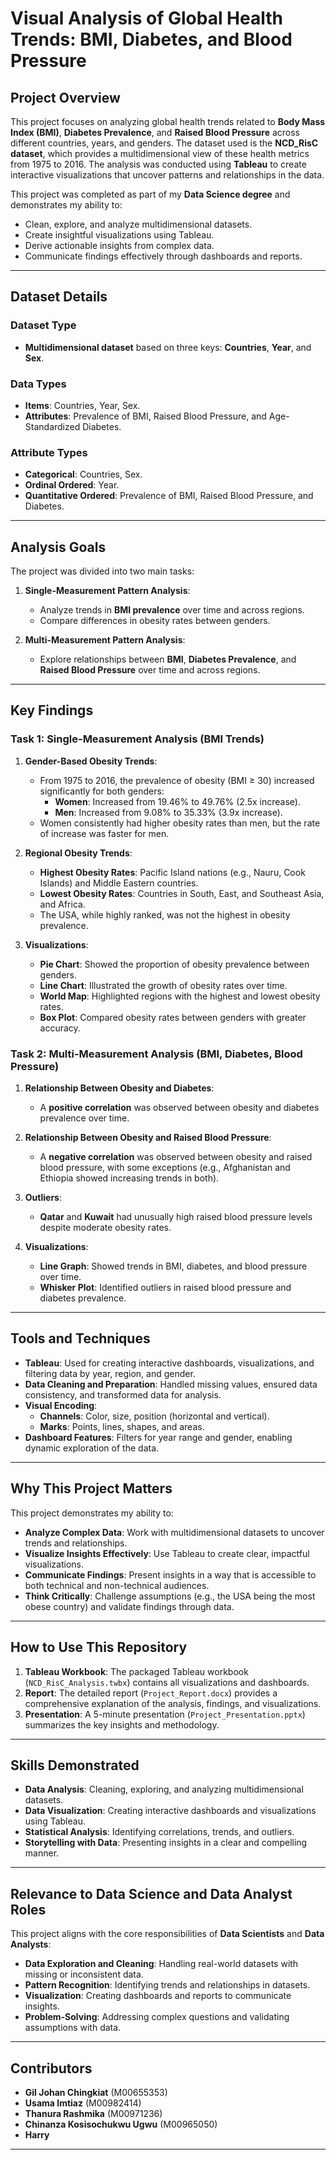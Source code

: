 # Visual Analysis of Global Health Trends: BMI, Diabetes, and Blood Pressure

## Project Overview
This project focuses on analyzing global health trends related to **Body Mass Index (BMI)**, **Diabetes Prevalence**, and **Raised Blood Pressure** across different countries, years, and genders. The dataset used is the **NCD_RisC dataset**, which provides a multidimensional view of these health metrics from 1975 to 2016. The analysis was conducted using **Tableau** to create interactive visualizations that uncover patterns and relationships in the data.

This project was completed as part of my **Data Science degree** and demonstrates my ability to:
- Clean, explore, and analyze multidimensional datasets.
- Create insightful visualizations using Tableau.
- Derive actionable insights from complex data.
- Communicate findings effectively through dashboards and reports.

---

## Dataset Details
### Dataset Type
- **Multidimensional dataset** based on three keys: **Countries**, **Year**, and **Sex**.

### Data Types
- **Items**: Countries, Year, Sex.
- **Attributes**: Prevalence of BMI, Raised Blood Pressure, and Age-Standardized Diabetes.

### Attribute Types
- **Categorical**: Countries, Sex.
- **Ordinal Ordered**: Year.
- **Quantitative Ordered**: Prevalence of BMI, Raised Blood Pressure, and Diabetes.

---

## Analysis Goals
The project was divided into two main tasks:
1. **Single-Measurement Pattern Analysis**:
   - Analyze trends in **BMI prevalence** over time and across regions.
   - Compare differences in obesity rates between genders.

2. **Multi-Measurement Pattern Analysis**:
   - Explore relationships between **BMI**, **Diabetes Prevalence**, and **Raised Blood Pressure** over time and across regions.

---

## Key Findings
### Task 1: Single-Measurement Analysis (BMI Trends)
1. **Gender-Based Obesity Trends**:
   - From 1975 to 2016, the prevalence of obesity (BMI ≥ 30) increased significantly for both genders:
     - **Women**: Increased from 19.46% to 49.76% (2.5x increase).
     - **Men**: Increased from 9.08% to 35.33% (3.9x increase).
   - Women consistently had higher obesity rates than men, but the rate of increase was faster for men.

2. **Regional Obesity Trends**:
   - **Highest Obesity Rates**: Pacific Island nations (e.g., Nauru, Cook Islands) and Middle Eastern countries.
   - **Lowest Obesity Rates**: Countries in South, East, and Southeast Asia, and Africa.
   - The USA, while highly ranked, was not the highest in obesity prevalence.

3. **Visualizations**:
   - **Pie Chart**: Showed the proportion of obesity prevalence between genders.
   - **Line Chart**: Illustrated the growth of obesity rates over time.
   - **World Map**: Highlighted regions with the highest and lowest obesity rates.
   - **Box Plot**: Compared obesity rates between genders with greater accuracy.

### Task 2: Multi-Measurement Analysis (BMI, Diabetes, Blood Pressure)
1. **Relationship Between Obesity and Diabetes**:
   - A **positive correlation** was observed between obesity and diabetes prevalence over time.

2. **Relationship Between Obesity and Raised Blood Pressure**:
   - A **negative correlation** was observed between obesity and raised blood pressure, with some exceptions (e.g., Afghanistan and Ethiopia showed increasing trends in both).

3. **Outliers**:
   - **Qatar** and **Kuwait** had unusually high raised blood pressure levels despite moderate obesity rates.

4. **Visualizations**:
   - **Line Graph**: Showed trends in BMI, diabetes, and blood pressure over time.
   - **Whisker Plot**: Identified outliers in raised blood pressure and diabetes prevalence.

---

## Tools and Techniques
- **Tableau**: Used for creating interactive dashboards, visualizations, and filtering data by year, region, and gender.
- **Data Cleaning and Preparation**: Handled missing values, ensured data consistency, and transformed data for analysis.
- **Visual Encoding**:
  - **Channels**: Color, size, position (horizontal and vertical).
  - **Marks**: Points, lines, shapes, and areas.
- **Dashboard Features**: Filters for year range and gender, enabling dynamic exploration of the data.

---

## Why This Project Matters
This project demonstrates my ability to:
- **Analyze Complex Data**: Work with multidimensional datasets to uncover trends and relationships.
- **Visualize Insights Effectively**: Use Tableau to create clear, impactful visualizations.
- **Communicate Findings**: Present insights in a way that is accessible to both technical and non-technical audiences.
- **Think Critically**: Challenge assumptions (e.g., the USA being the most obese country) and validate findings through data.

---

## How to Use This Repository
1. **Tableau Workbook**: The packaged Tableau workbook (`NCD_RisC_Analysis.twbx`) contains all visualizations and dashboards.
2. **Report**: The detailed report (`Project_Report.docx`) provides a comprehensive explanation of the analysis, findings, and visualizations.
3. **Presentation**: A 5-minute presentation (`Project_Presentation.pptx`) summarizes the key insights and methodology.

---

## Skills Demonstrated
- **Data Analysis**: Cleaning, exploring, and analyzing multidimensional datasets.
- **Data Visualization**: Creating interactive dashboards and visualizations using Tableau.
- **Statistical Analysis**: Identifying correlations, trends, and outliers.
- **Storytelling with Data**: Presenting insights in a clear and compelling manner.

---

## Relevance to Data Science and Data Analyst Roles
This project aligns with the core responsibilities of **Data Scientists** and **Data Analysts**:
- **Data Exploration and Cleaning**: Handling real-world datasets with missing or inconsistent data.
- **Pattern Recognition**: Identifying trends and relationships in datasets.
- **Visualization**: Creating dashboards and reports to communicate insights.
- **Problem-Solving**: Addressing complex questions and validating assumptions with data.

---

## Contributors
- **Gil Johan Chingkiat** (M00655353)
- **Usama Imtiaz** (M00982414)
- **Thanura Rashmika** (M00971236)
- **Chinanza Kosisochukwu Ugwu** (M00965050)
- **Harry**

---
